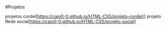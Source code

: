 #Projetos

projetos cordel[https://caio0-0.github.io/HTML-CSS/projeto-cordel/]
projeto Rede social[https://caio0-0.github.io/HTML-CSS/projeto-social]
